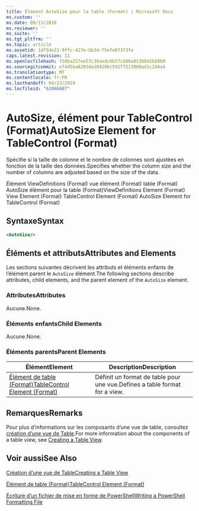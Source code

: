 ```yaml
---
title: Élément AutoSize pour la table (Format) | Microsoft Docs
ms.custom: ''
ms.date: 09/13/2016
ms.reviewer: ''
ms.suite: ''
ms.tgt_pltfrm: ''
ms.topic: article
ms.assetid: 1df5de23-9ffc-427e-bb34-f5efe073f3fe
caps.latest.revision: 11
ms.openlocfilehash: f50ba257ee57c36aedc6b37c680a0130842b69b0
ms.sourcegitcommit: e7445ba8203da304286c591ff513900ad1c244a4
ms.translationtype: MT
ms.contentlocale: fr-FR
ms.lasthandoff: 04/23/2019
ms.locfileid: "62066887"
---
```

# <a name="autosize-element-for-tablecontrol-format"></a><span data-ttu-id="507b9-102">AutoSize, élément pour TableControl (Format)</span><span class="sxs-lookup"><span data-stu-id="507b9-102">AutoSize Element for TableControl (Format)</span></span>

<span data-ttu-id="507b9-103">Spécifie si la taille de colonne et le nombre de colonnes sont ajustées en fonction de la taille des données.</span><span class="sxs-lookup"><span data-stu-id="507b9-103">Specifies whether the column size and the number of columns are adjusted based on the size of the data.</span></span>

<span data-ttu-id="507b9-104">Élément ViewDefinitions (Format) vue élément (Format) table (Format) AutoSize élément pour la table (Format)</span><span class="sxs-lookup"><span data-stu-id="507b9-104">ViewDefinitions Element (Format) View Element (Format) TableControl Element (Format) AutoSize Element for TableControl (Format)</span></span>

## <a name="syntax"></a><span data-ttu-id="507b9-105">Syntaxe</span><span class="sxs-lookup"><span data-stu-id="507b9-105">Syntax</span></span>

```xml
<AutoSize/>
```

## <a name="attributes-and-elements"></a><span data-ttu-id="507b9-106">Éléments et attributs</span><span class="sxs-lookup"><span data-stu-id="507b9-106">Attributes and Elements</span></span>

<span data-ttu-id="507b9-107">Les sections suivantes décrivent les attributs et éléments enfants de l’élément parent le `AutoSize` élément.</span><span class="sxs-lookup"><span data-stu-id="507b9-107">The following sections describe attributes, child elements, and the parent element of the `AutoSize` element.</span></span>

### <a name="attributes"></a><span data-ttu-id="507b9-108">Attributes</span><span class="sxs-lookup"><span data-stu-id="507b9-108">Attributes</span></span>

<span data-ttu-id="507b9-109">Aucune.</span><span class="sxs-lookup"><span data-stu-id="507b9-109">None.</span></span>

### <a name="child-elements"></a><span data-ttu-id="507b9-110">Éléments enfants</span><span class="sxs-lookup"><span data-stu-id="507b9-110">Child Elements</span></span>

<span data-ttu-id="507b9-111">Aucune.</span><span class="sxs-lookup"><span data-stu-id="507b9-111">None.</span></span>

### <a name="parent-elements"></a><span data-ttu-id="507b9-112">Éléments parents</span><span class="sxs-lookup"><span data-stu-id="507b9-112">Parent Elements</span></span>

|<span data-ttu-id="507b9-113">Élément</span><span class="sxs-lookup"><span data-stu-id="507b9-113">Element</span></span>|<span data-ttu-id="507b9-114">Description</span><span class="sxs-lookup"><span data-stu-id="507b9-114">Description</span></span>|
|-------------|-----------------|
|[<span data-ttu-id="507b9-115">Élément de table (Format)</span><span class="sxs-lookup"><span data-stu-id="507b9-115">TableControl Element (Format)</span></span>](./tablecontrol-element-format.md)|<span data-ttu-id="507b9-116">Définit un format de table pour une vue.</span><span class="sxs-lookup"><span data-stu-id="507b9-116">Defines a table format for a view.</span></span>|

## <a name="remarks"></a><span data-ttu-id="507b9-117">Remarques</span><span class="sxs-lookup"><span data-stu-id="507b9-117">Remarks</span></span>

<span data-ttu-id="507b9-118">Pour plus d’informations sur les composants d’une vue de table, consultez [création d’une vue de Table](./creating-a-table-view.md).</span><span class="sxs-lookup"><span data-stu-id="507b9-118">For more information about the components of a table view, see [Creating a Table View](./creating-a-table-view.md).</span></span>

## <a name="see-also"></a><span data-ttu-id="507b9-119">Voir aussi</span><span class="sxs-lookup"><span data-stu-id="507b9-119">See Also</span></span>

[<span data-ttu-id="507b9-120">Création d’une vue de Table</span><span class="sxs-lookup"><span data-stu-id="507b9-120">Creating a Table View</span></span>](./creating-a-table-view.md)

[<span data-ttu-id="507b9-121">Élément de table (Format)</span><span class="sxs-lookup"><span data-stu-id="507b9-121">TableControl Element (Format)</span></span>](./tablecontrol-element-format.md)

[<span data-ttu-id="507b9-122">Écriture d’un fichier de mise en forme de PowerShell</span><span class="sxs-lookup"><span data-stu-id="507b9-122">Writing a PowerShell Formatting File</span></span>](./writing-a-powershell-formatting-file.md)
